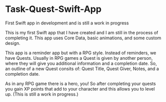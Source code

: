 # Task-Quest-Swift-App
First Swift app in development and is still a work in progress

This is my first Swift app that I have created and I am still in the process of completing it. This app uses Core Data, basic animations, and some custom design.

This app is a reminder app but with a RPG style. Instead of reminders, we have Quests. Usually in RPG games a Quest is given by another person, where they will give you additional information and a completion date. So, an outline of a new Quest consits of: Quest Title, Quest Giver, Notes, and a completion date. 

As in any RPG game there is a hero, you! So after completing your quests you gain XP points that add to your character and this allows you to level up. (This is still a work in progress.) 
